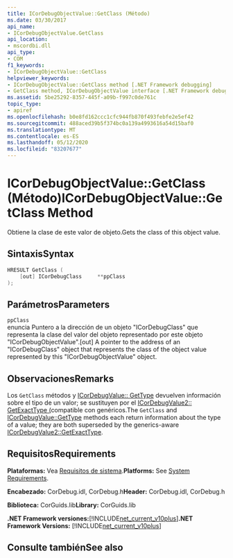 ```yaml
---
title: ICorDebugObjectValue::GetClass (Método)
ms.date: 03/30/2017
api_name:
- ICorDebugObjectValue.GetClass
api_location:
- mscordbi.dll
api_type:
- COM
f1_keywords:
- ICorDebugObjectValue::GetClass
helpviewer_keywords:
- ICorDebugObjectValue::GetClass method [.NET Framework debugging]
- GetClass method, ICorDebugObjectValue interface [.NET Framework debugging]
ms.assetid: 5be25292-8357-445f-a09b-f997c0de761c
topic_type:
- apiref
ms.openlocfilehash: b0e8fd162ccc1cfc944fb870f493febfe2e5ef42
ms.sourcegitcommit: 488aced39b5f374bc0a139a4993616a54d15baf0
ms.translationtype: MT
ms.contentlocale: es-ES
ms.lasthandoff: 05/12/2020
ms.locfileid: "83207677"
---
```

# <a name="icordebugobjectvaluegetclass-method"></a><span data-ttu-id="b59f4-102">ICorDebugObjectValue::GetClass (Método)</span><span class="sxs-lookup"><span data-stu-id="b59f4-102">ICorDebugObjectValue::GetClass Method</span></span>
<span data-ttu-id="b59f4-103">Obtiene la clase de este valor de objeto.</span><span class="sxs-lookup"><span data-stu-id="b59f4-103">Gets the class of this object value.</span></span>  
  
## <a name="syntax"></a><span data-ttu-id="b59f4-104">Sintaxis</span><span class="sxs-lookup"><span data-stu-id="b59f4-104">Syntax</span></span>  
  
```cpp  
HRESULT GetClass (  
    [out] ICorDebugClass     **ppClass  
);  
```  
  
## <a name="parameters"></a><span data-ttu-id="b59f4-105">Parámetros</span><span class="sxs-lookup"><span data-stu-id="b59f4-105">Parameters</span></span>  
 `ppClass`  
 <span data-ttu-id="b59f4-106">enuncia Puntero a la dirección de un objeto "ICorDebugClass" que representa la clase del valor del objeto representado por este objeto "ICorDebugObjectValue".</span><span class="sxs-lookup"><span data-stu-id="b59f4-106">[out] A pointer to the address of an "ICorDebugClass" object that represents the class of the object value represented by this "ICorDebugObjectValue" object.</span></span>  
  
## <a name="remarks"></a><span data-ttu-id="b59f4-107">Observaciones</span><span class="sxs-lookup"><span data-stu-id="b59f4-107">Remarks</span></span>  
 <span data-ttu-id="b59f4-108">Los `GetClass` métodos y [ICorDebugValue:: GetType](icordebugvalue-gettype-method.md) devuelven información sobre el tipo de un valor; se sustituyen por el [ICorDebugValue2:: GetExactType (](icordebugvalue2-getexacttype-method.md)compatible con genéricos.</span><span class="sxs-lookup"><span data-stu-id="b59f4-108">The `GetClass` and [ICorDebugValue::GetType](icordebugvalue-gettype-method.md) methods each return information about the type of a value; they are both superseded by the generics-aware [ICorDebugValue2::GetExactType](icordebugvalue2-getexacttype-method.md).</span></span>  
  
## <a name="requirements"></a><span data-ttu-id="b59f4-109">Requisitos</span><span class="sxs-lookup"><span data-stu-id="b59f4-109">Requirements</span></span>  
 <span data-ttu-id="b59f4-110">**Plataformas:** Vea [Requisitos de sistema](../../get-started/system-requirements.md).</span><span class="sxs-lookup"><span data-stu-id="b59f4-110">**Platforms:** See [System Requirements](../../get-started/system-requirements.md).</span></span>  
  
 <span data-ttu-id="b59f4-111">**Encabezado:** CorDebug.idl, CorDebug.h</span><span class="sxs-lookup"><span data-stu-id="b59f4-111">**Header:** CorDebug.idl, CorDebug.h</span></span>  
  
 <span data-ttu-id="b59f4-112">**Biblioteca:** CorGuids.lib</span><span class="sxs-lookup"><span data-stu-id="b59f4-112">**Library:** CorGuids.lib</span></span>  
  
 <span data-ttu-id="b59f4-113">**.NET Framework versiones:**[!INCLUDE[net_current_v10plus](../../../../includes/net-current-v10plus-md.md)]</span><span class="sxs-lookup"><span data-stu-id="b59f4-113">**.NET Framework Versions:** [!INCLUDE[net_current_v10plus](../../../../includes/net-current-v10plus-md.md)]</span></span>  
  
## <a name="see-also"></a><span data-ttu-id="b59f4-114">Consulte también</span><span class="sxs-lookup"><span data-stu-id="b59f4-114">See also</span></span>

